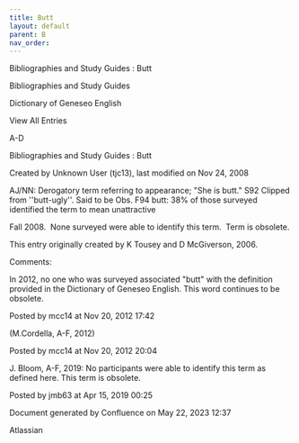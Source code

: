 ```yaml
---
title: Butt
layout: default
parent: B
nav_order:
---
```


Bibliographies and Study Guides : Butt

Bibliographies and Study Guides

Dictionary of Geneseo English

View All Entries

A-D

Bibliographies and Study Guides : Butt

Created by  Unknown User (tjc13), last modified on Nov 24, 2008

AJ/NN: Derogatory term referring to appearance; &quot;She is butt.&quot; S92 Clipped from ''butt-ugly''. Said to be Obs. F94 butt: 38% of those surveyed identified the term to mean unattractive

Fall 2008.  None surveyed were able to identify this term.  Term is obsolete.

This entry originally created by K Tousey and D McGiverson, 2006.

Comments:

In 2012, no one who was surveyed associated &quot;butt&quot; with the definition provided in the Dictionary of Geneseo English. This word continues to be obsolete. 

Posted by mcc14 at Nov 20, 2012 17:42

(M.Cordella, A-F, 2012)

Posted by mcc14 at Nov 20, 2012 20:04

J. Bloom, A-F, 2019: No participants were able to identify this term as defined here. This term is obsolete. 

Posted by jmb63 at Apr 15, 2019 00:25

Document generated by Confluence on May 22, 2023 12:37

Atlassian
